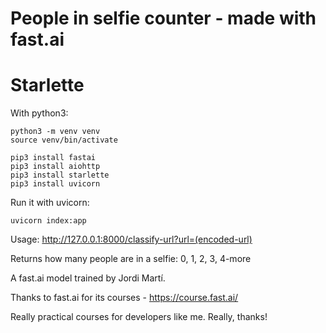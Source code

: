 # People in selfie counter - made with fast.ai

# Starlette

With python3:

```
python3 -m venv venv
source venv/bin/activate

pip3 install fastai
pip3 install aiohttp
pip3 install starlette
pip3 install uvicorn
```

Run it with uvicorn:
```
uvicorn index:app
```

Usage: http://127.0.0.1:8000/classify-url?url=(encoded-url)

Returns how many people are in a selfie: 0, 1, 2, 3, 4-more

A fast.ai model trained by Jordi Martí.

Thanks to fast.ai for its courses - https://course.fast.ai/

Really practical courses for developers like me. Really, thanks!
